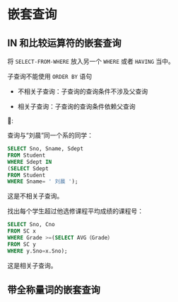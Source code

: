 # 嵌套查询

## IN 和比较运算符的嵌套查询

将 `SELECT-FROM-WHERE` 放入另一个 `WHERE` 或者 `HAVING` 当中。

子查询不能使用 `ORDER BY` 语句

- 不相关子查询：子查询的查询条件不涉及父查询

- 相关子查询：子查询的查询条件依赖父查询

🌰:

查询与“刘晨”同一个系的同学：

```SQL
SELECT Sno, Sname, Sdept
FROM Student
WHERE Sdept IN
(SELECT Sdept
FROM Student
WHERE Sname= ' 刘晨 ');
```

这是不相关子查询。

找出每个学生超过他选修课程平均成绩的课程号：

```SQL
SELECT Sno, Cno
FROM SC x
WHERE Grade >=(SELECT AVG（Grade）
FROM SC y
WHERE y.Sno=x.Sno);
```

这是相关子查询。

## 带全称量词的嵌套查询


